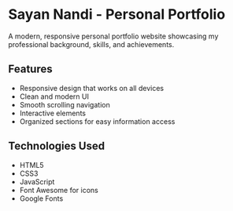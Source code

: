 # Sayan Nandi - Personal Portfolio

A modern, responsive personal portfolio website showcasing my professional background, skills, and achievements.

## Features
- Responsive design that works on all devices
- Clean and modern UI
- Smooth scrolling navigation
- Interactive elements
- Organized sections for easy information access

## Technologies Used
- HTML5
- CSS3
- JavaScript
- Font Awesome for icons
- Google Fonts
